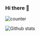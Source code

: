 ### Hi there 👋

![counter](https://[https://eosbdi9wblv1ibd.m.pipedream.net].m.pipedream.net)

![Github stats](https://github-readme-stats.vercel.app/api?username=ruo2019)
